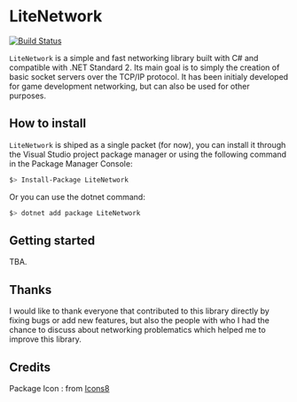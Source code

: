 # LiteNetwork

[![Build Status](https://dev.azure.com/eastrall/LiteNetwork/_apis/build/status/Eastrall.LiteNetwork?branchName=main)](https://dev.azure.com/eastrall/LiteNetwork/_build/latest?definitionId=4&branchName=main)

`LiteNetwork` is a simple and fast networking library built with C# and compatible with .NET Standard 2. Its main goal is to simply the creation of basic socket servers over the TCP/IP protocol.
It has been initialy developed for game development networking, but can also be used for other purposes.

## How to install

`LiteNetwork` is shiped as a single packet (for now), you can install it through the Visual Studio project package manager or using the following command in the Package Manager Console:

```sh
$> Install-Package LiteNetwork
```

Or you can use the dotnet command:

```sh
$> dotnet add package LiteNetwork
```

## Getting started

TBA.

## Thanks

I would like to thank everyone that contributed to this library directly by fixing bugs or add new features, but also the people with who I had the chance to discuss about networking problematics which helped me to improve this library.

## Credits

Package Icon : from [Icons8](https://icons8.com/)
